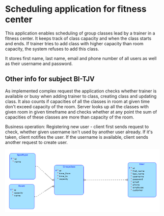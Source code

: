 # Scheduling application for fitness center

This application enables scheduling of group classes lead by a trainer in a fitness center. It keeps track of class
capacity and when the class starts and ends. If trainer tries to add class with higher capacity than room capacity, the
system refuses to add this class.

It stores first name, last name, email and phone number of all users as well as their username and password.

## Other info for subject BI-TJV

As implemented complex request the application checks whether trainer is available or busy when adding trainer to class,
creating class
and updating class.
It also counts if capacities of all the classes in room at given time don't exceed capacity of the room.
Server looks up all the classes with given room in given timeframe and checks whether at any point the sum of capacities
of these classes are more than capacity of the room.

Business operation: Registering new user - client first sends request to check, whether given username isn't used
by another user already.
If it's taken, client notifies the user. If the username is available, client sends another request to create
user.

<img src="entity_diagram.png">
